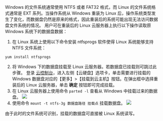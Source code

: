 Windows 的文件系统通常使用 NTFS 或者 FAT32 格式，而 Linux 的文件系统格式通常是 EXT 系列。当操作系统从 Windows 重装为 Linux 后，操作系统类型发生了变化，而数据盘仍然是原来的格式，因此重装后的系统可能出现无法访问数据盘文件系统的情况。
用户可在重装后的 Linux 云服务器上执行以下操作读取原 Windows 系统下的数据盘数据：

1. 在 Linux 系统上使用以下命令安装 ntfsprogs 软件使得 Linux 系统能够支持 NTFS 文件系统：
```
yum install ntfsprogs
```
2. 将 Windows 下的数据盘挂载至 Linux 云服务器。若数据盘已挂载则可跳过此步骤。
登录 [云控制台](https://console.tce.fsphere.cn/cvm/overview)，进入左侧【云硬盘】选项卡，单击需要进行挂载的 Windows 数据盘对应的【更多】>【挂载到云主机】按钮。在弹出框中选择重装后的 Linux 云服务器，单击 **确定** 按钮即可完成挂载。
3. 在 Linux 云服务器上使用命令 `parted -l` 查看从 Windows 中挂载过来的数据盘。
![](http://imgcache.tcecqpoc.fsphere.cn/image/mccdn.qcloud.com/static/img/f0839d9209bc0927bd5293b45fdc7608/image.png)
4. 使用命令 `mount -t ntfs-3g 数据盘路径 挂载点` 挂载数据盘。
![](http://imgcache.tcecqpoc.fsphere.cn/image/mccdn.qcloud.com/static/img/cab81165b08034f2c300a2f30fccc8a4/image.png)

由于此时的文件系统可识别，挂载的数据盘可直接被 Linux 系统读写。
